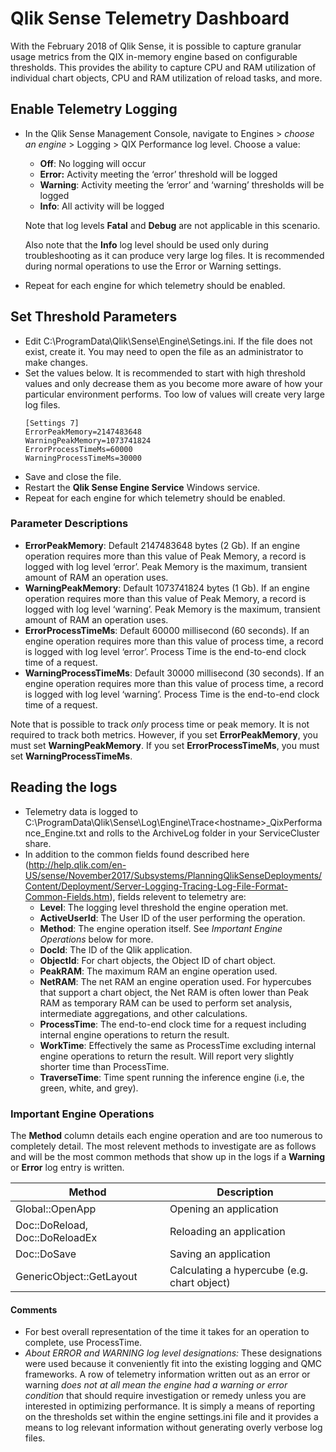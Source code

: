 # Qlik Sense Telemetry Dashboard
With the February 2018 of Qlik Sense, it is possible to capture granular usage metrics from the QIX in-memory engine based on configurable thresholds.  This provides the ability to capture CPU and RAM utilization of individual chart objects, CPU and RAM utilization of reload tasks, and more.

## Enable Telemetry Logging
 - In the Qlik Sense Management Console, navigate to Engines >  _choose an engine_ > Logging > QIX Performance log level.  Choose a value:
	 - **Off**: No logging will occur
	 - **Error:** Activity meeting the ‘error’ threshold will be logged
	 - **Warning**: Activity meeting the ‘error’ and ‘warning’ thresholds will be logged
	 - **Info**: All activity will be logged

	Note that log levels **Fatal** and **Debug** are not applicable in this scenario.

	Also note that the **Info** log level should be used only during troubleshooting as it can produce very large log files.  It is recommended during normal operations to use the Error or Warning settings.

 - Repeat for each engine for which telemetry should be enabled.


## Set Threshold Parameters
 - Edit C:\ProgramData\Qlik\Sense\Engine\Setings.ini.  If the file does not exist, create it.  You may need to open the file as an administrator to make changes.
 - Set the values below.  It is recommended to start with high threshold values and only decrease them as you become more aware of how your particular environment performs.  Too low of values will create very large log files.
    ```
    [Settings 7]
    ErrorPeakMemory=2147483648
    WarningPeakMemory=1073741824
    ErrorProcessTimeMs=60000
    WarningProcessTimeMs=30000
    ```
 - Save and close the file.
 - Restart the **Qlik Sense Engine Service** Windows service.
 - Repeat for each engine for which telemetry should be enabled.
 
 
 ### Parameter Descriptions
 - **ErrorPeakMemory**: Default 2147483648 bytes (2 Gb).  If an engine operation requires more than this value of Peak Memory, a record is logged with log level ‘error’.  Peak Memory is the maximum, transient amount of RAM an operation uses.
 - **WarningPeakMemory**: Default 1073741824 bytes (1 Gb).  If an engine operation requires more than this value of Peak Memory, a record is logged with log level ‘warning’.  Peak Memory is the maximum, transient amount of RAM an operation uses.
 - **ErrorProcessTimeMs**: Default 60000 millisecond (60 seconds).  If an engine operation requires more than this value of process time, a record is logged with log level ‘error’.  Process Time is the end-to-end clock time of a request.
 - **WarningProcessTimeMs**: Default 30000 millisecond (30 seconds).  If an engine operation requires more than this value of process time, a record is logged with log level ‘warning’.  Process Time is the end-to-end clock time of a request.

Note that is possible to track _only_ process time or peak memory.  It is not required to track both metrics. However, if you set **ErrorPeakMemory**, you must set **WarningPeakMemory**. If you set **ErrorProcessTimeMs**, you must set **WarningProcessTimeMs**.


## Reading the logs
 - Telemetry data is logged to C:\ProgramData\Qlik\Sense\Log\Engine\Trace\<hostname>_QixPerformance_Engine.txt and rolls to the ArchiveLog folder in your ServiceCluster share.
 - In addition to the common fields found described here (http://help.qlik.com/en-US/sense/November2017/Subsystems/PlanningQlikSenseDeployments/Content/Deployment/Server-Logging-Tracing-Log-File-Format-Common-Fields.htm), fields relevent to telemetry are:
	 - **Level**: The logging level threshold the engine operation met.
	 - **ActiveUserId**: The User ID of the user performing the operation.
	 - **Method**: The engine operation itself. See _Important Engine Operations_ below for more.
	 - **DocId**: The ID of the Qlik application.
	 - **ObjectId**: For chart objects, the Object ID of chart object.
	 - **PeakRAM**: The maximum RAM an engine operation used.
	 - **NetRAM**: The net RAM an engine operation used. For hypercubes that support a chart object, the Net RAM is often lower than Peak RAM as temporary RAM can be used to perform set analysis, intermediate aggregations, and other calculations.
	 - **ProcessTime**: The end-to-end clock time for a request including internal engine operations to return the result.
	 - **WorkTime**: Effectively the same as ProcessTime excluding internal engine operations to return the result.  Will report very slightly shorter time than ProcessTime.
	 - **TraverseTime**: Time spent running the inference engine (i.e, the green, white, and grey).

### Important Engine Operations
The **Method** column details each engine operation and are too numerous to completely detail. The most relevent methods to investigate are as follows and will be the most common methods that show up in the logs if a **Warning** or  **Error** log entry is written.

Method|Description
------|-----------
Global::OpenApp|Opening an application
Doc::DoReload, Doc::DoReloadEx|Reloading an application
Doc::DoSave|Saving an application
GenericObject::GetLayout|Calculating a hypercube (e.g. chart object)


#### Comments
 - For best overall representation of the time it takes for an operation to complete, use ProcessTime.
 - _About ERROR and WARNING log level designations:_ These designations were used because it conveniently fit into the existing logging and QMC frameworks. A row of telemetry information written out as an error or warning _*does not at all mean the engine had a warning or error condition*_ that should require investigation or remedy unless you are interested in optimizing performance. It is simply a means of reporting on the thresholds set within the engine settings.ini file and it provides a means to log relevant information without generating overly verbose log files.
